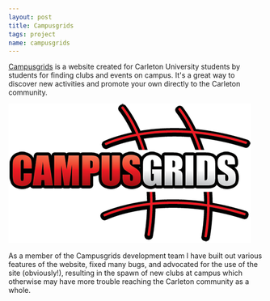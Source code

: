 ```yaml
---
layout: post
title: Campusgrids
tags: project
name: campusgrids
---
```


<a href="http://campusgrids.com" target="_blank">Campusgrids</a> is a website created for Carleton University students by students for finding clubs and events on campus. It's a great way to discover new activities and promote your own directly to the Carleton community.

![Campusgrids Logo](/img/campusgrids.png "Campusgrids Logo")

As a member of the Campusgrids development team I have built out various features of the website, fixed many bugs, and advocated for the use of the site (obviously!), resulting in the spawn of new clubs at campus which otherwise may have more trouble reaching the Carleton community as a whole.
